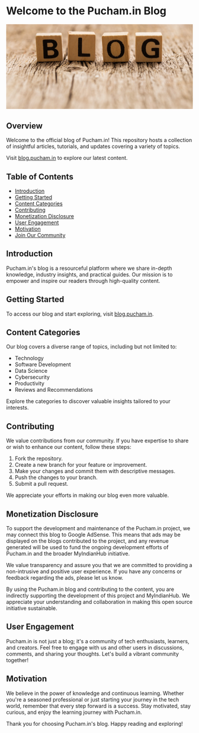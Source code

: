 # Welcome to the Pucham.in Blog

![Pucham.in Logo](img/blog.jpeg)

## Overview

Welcome to the official blog of Pucham.in! This repository hosts a collection of insightful articles, tutorials, and updates covering a variety of topics.

Visit [blog.pucham.in](https://blog.pucham.in) to explore our latest content.

## Table of Contents

- [Introduction](#introduction)
- [Getting Started](#getting-started)
- [Content Categories](#content-categories)
- [Contributing](#contributing)
- [Monetization Disclosure](#monetization-disclosure)
- [User Engagement](#user-engagement)
- [Motivation](#motivation)
- [Join Our Community](#join-our-community)

## Introduction

Pucham.in's blog is a resourceful platform where we share in-depth knowledge, industry insights, and practical guides. Our mission is to empower and inspire our readers through high-quality content.

## Getting Started

To access our blog and start exploring, visit [blog.pucham.in](https://blog.pucham.in).

## Content Categories

Our blog covers a diverse range of topics, including but not limited to:

- Technology
- Software Development
- Data Science
- Cybersecurity
- Productivity
- Reviews and Recommendations

Explore the categories to discover valuable insights tailored to your interests.

## Contributing

We value contributions from our community. If you have expertise to share or wish to enhance our content, follow these steps:

1. Fork the repository.
2. Create a new branch for your feature or improvement.
3. Make your changes and commit them with descriptive messages.
4. Push the changes to your branch.
5. Submit a pull request.

We appreciate your efforts in making our blog even more valuable.

## Monetization Disclosure

To support the development and maintenance of the Pucham.in project, we may connect this blog to Google AdSense. This means that ads may be displayed on the blogs contributed to the project, and any revenue generated will be used to fund the ongoing development efforts of Pucham.in and the broader MyIndianHub initiative.

We value transparency and assure you that we are committed to providing a non-intrusive and positive user experience. If you have any concerns or feedback regarding the ads, please let us know.

By using the Pucham.in blog and contributing to the content, you are indirectly supporting the development of this project and MyIndianHub. We appreciate your understanding and collaboration in making this open source initiative sustainable.

## User Engagement

Pucham.in is not just a blog; it's a community of tech enthusiasts, learners, and creators. Feel free to engage with us and other users in discussions, comments, and sharing your thoughts. Let's build a vibrant community together!

## Motivation

We believe in the power of knowledge and continuous learning. Whether you're a seasoned professional or just starting your journey in the tech world, remember that every step forward is a success. Stay motivated, stay curious, and enjoy the learning journey with Pucham.in.

Thank you for choosing Pucham.in's blog. Happy reading and exploring!
